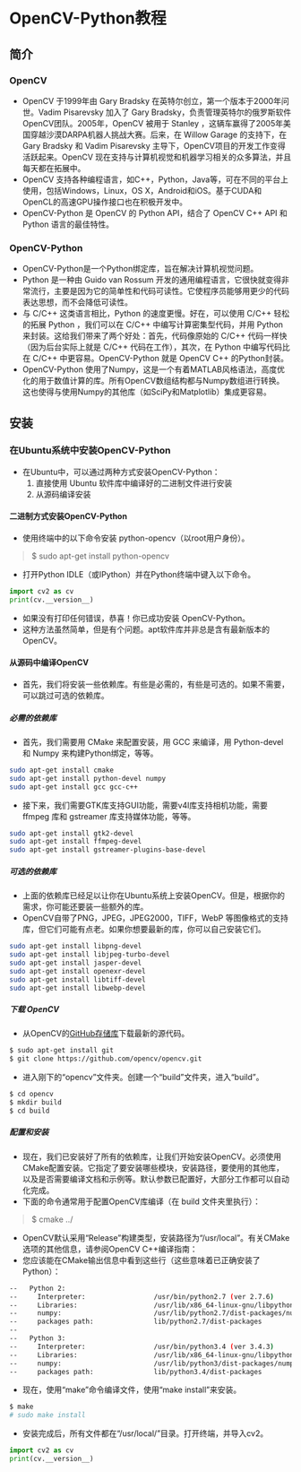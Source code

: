 # OpenCV-Python教程

## 简介

### OpenCV
- OpenCV 于1999年由 Gary Bradsky 在英特尔创立，第一个版本于2000年问世。Vadim Pisarevsky 加入了 Gary Bradsky，负责管理英特尔的俄罗斯软件OpenCV团队。2005年，OpenCV 被用于 Stanley ，这辆车赢得了2005年美国穿越沙漠DARPA机器人挑战大赛。后来，在 Willow Garage 的支持下，在 Gary Bradsky 和 Vadim Pisarevsky 主导下，OpenCV项目的开发工作变得活跃起来。OpenCV 现在支持与计算机视觉和机器学习相关的众多算法，并且每天都在拓展中。
- OpenCV 支持各种编程语言，如C++，Python，Java等，可在不同的平台上使用，包括Windows，Linux，OS X，Android和iOS。基于CUDA和OpenCL的高速GPU操作接口也在积极开发中。
- OpenCV-Python 是 OpenCV 的 Python API，结合了 OpenCV C++ API 和 Python 语言的最佳特性。

### OpenCV-Python
- OpenCV-Python是一个Python绑定库，旨在解决计算机视觉问题。
- Python 是一种由 Guido van Rossum 开发的通用编程语言，它很快就变得非常流行，主要是因为它的简单性和代码可读性。它使程序员能够用更少的代码表达思想，而不会降低可读性。
- 与 C/C++ 这类语言相比，Python 的速度更慢。好在，可以使用 C/C++ 轻松的拓展 Python ，我们可以在 C/C++ 中编写计算密集型代码，并用 Python 来封装。这给我们带来了两个好处：首先，代码像原始的 C/C++ 代码一样快（因为后台实际上就是 C/C++ 代码在工作），其次，在 Python 中编写代码比在 C/C++ 中更容易。OpenCV-Python 就是 OpenCV C++ 的Python封装。
- OpenCV-Python 使用了Numpy，这是一个有着MATLAB风格语法，高度优化的用于数值计算的库。所有OpenCV数组结构都与Numpy数组进行转换。这也使得与使用Numpy的其他库（如SciPy和Matplotlib）集成更容易。

## 安装

### 在Ubuntu系统中安装OpenCV-Python

- 在Ubuntu中，可以通过两种方式安装OpenCV-Python：
  1. 直接使用 Ubuntu 软件库中编译好的二进制文件进行安装
  2. 从源码编译安装

#### 二进制方式安装OpenCV-Python

- 使用终端中的以下命令安装 python-opencv（以root用户身份）。
> $ sudo apt-get install python-opencv

- 打开Python IDLE（或IPython）并在Python终端中键入以下命令。

```python
import cv2 as cv
print(cv.__version__)
```

- 如果没有打印任何错误，恭喜！你已成功安装 OpenCV-Python。
- 这种方法虽然简单，但是有个问题。apt软件库并非总是含有最新版本的OpenCV。

#### 从源码中编译OpenCV

- 首先，我们将安装一些依赖库。有些是必需的，有些是可选的。如果不需要，可以跳过可选的依赖库。

##### 必需的依赖库

- 首先，我们需要用 CMake 来配置安装，用 GCC 来编译，用 Python-devel 和 Numpy 来构建Python绑定，等等。

```bash
sudo apt-get install cmake
sudo apt-get install python-devel numpy
sudo apt-get install gcc gcc-c++
```

- 接下来，我们需要GTK库支持GUI功能，需要v4l库支持相机功能，需要 ffmpeg 库和 gstreamer 库支持媒体功能，等等。

```bash
sudo apt-get install gtk2-devel
sudo apt-get install ffmpeg-devel
sudo apt-get install gstreamer-plugins-base-devel
```

##### 可选的依赖库

- 上面的依赖库已经足以让你在Ubuntu系统上安装OpenCV。但是，根据你的需求，你可能还要装一些额外的库。
- OpenCV自带了PNG，JPEG，JPEG2000，TIFF，WebP 等图像格式的支持库，但它们可能有点老。如果你想要最新的库，你可以自己安装它们。

```bash
sudo apt-get install libpng-devel
sudo apt-get install libjpeg-turbo-devel
sudo apt-get install jasper-devel
sudo apt-get install openexr-devel
sudo apt-get install libtiff-devel
sudo apt-get install libwebp-devel
```

##### 下载 OpenCV

- 从OpenCV的[GitHub存储库](https://github.com/opencv/opencv)下载最新的源代码。

```bash
$ sudo apt-get install git
$ git clone https://github.com/opencv/opencv.git
```

- 进入刚下的“opencv”文件夹。创建一个“build”文件夹，进入“build”。

```bash
$ cd opencv
$ mkdir build
$ cd build
```

##### 配置和安装

- 现在，我们已安装好了所有的依赖库，让我们开始安装OpenCV。必须使用CMake配置安装。它指定了要安装哪些模块，安装路径，要使用的其他库，以及是否需要编译文档和示例等。默认参数已配置好，大部分工作都可以自动化完成。
- 下面的命令通常用于配置OpenCV库编译（在 build 文件夹里执行）：
> $ cmake ../

- OpenCV默认采用“Release”构建类型，安装路径为“/usr/local”。有关CMake选项的其他信息，请参阅OpenCV C++编译指南：
- 您应该能在CMake输出信息中看到这些行（这些意味着已正确安装了Python）：

```bash
--   Python 2:
--     Interpreter:                 /usr/bin/python2.7 (ver 2.7.6)
--     Libraries:                   /usr/lib/x86_64-linux-gnu/libpython2.7.so (ver 2.7.6)
--     numpy:                       /usr/lib/python2.7/dist-packages/numpy/core/include (ver 1.8.2)
--     packages path:               lib/python2.7/dist-packages
--
--   Python 3:
--     Interpreter:                 /usr/bin/python3.4 (ver 3.4.3)
--     Libraries:                   /usr/lib/x86_64-linux-gnu/libpython3.4m.so (ver 3.4.3)
--     numpy:                       /usr/lib/python3/dist-packages/numpy/core/include (ver 1.8.2)
--     packages path:               lib/python3.4/dist-packages
```

- 现在，使用“make”命令编译文件，使用“make install”来安装。

```bash
$ make
# sudo make install
```

- 安装完成后，所有文件都在“/usr/local/”目录。打开终端，并导入cv2。

```python
import cv2 as cv
print(cv.__version__)
```